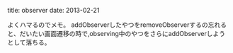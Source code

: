 title: observer
date: 2013-02-21


よくハマるのでメモ。
addObserverしたやつをremoveObserverするの忘れると、だいたい画面遷移の時で,observing中のやつをさらにaddObserverしようとして落ちる。


